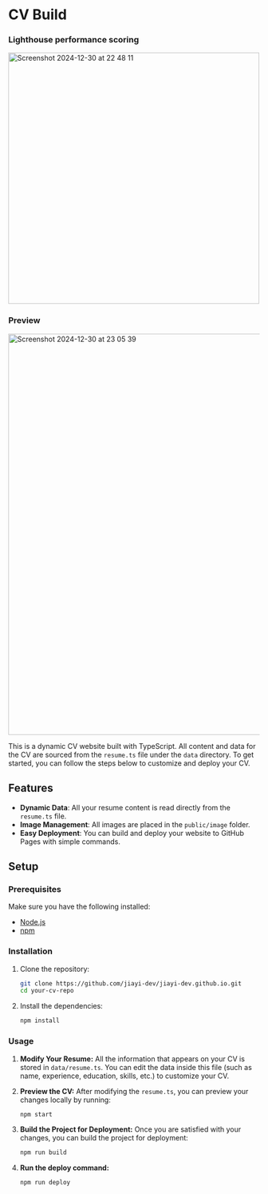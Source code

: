 # CV Build
### Lighthouse performance scoring
<img width="503" alt="Screenshot 2024-12-30 at 22 48 11" src="https://github.com/user-attachments/assets/5a48c84a-3cc0-49da-967d-46bce7de3708" />

### Preview
<img width="803" alt="Screenshot 2024-12-30 at 23 05 39" src="https://github.com/user-attachments/assets/141087b4-9b34-45bb-b398-f36478c70373" />

This is a dynamic CV website built with TypeScript. All content and data for the CV are sourced from the `resume.ts` file under the `data` directory. To get started, you can follow the steps below to customize and deploy your CV.

## Features

- **Dynamic Data**: All your resume content is read directly from the `resume.ts` file.
- **Image Management**: All images are placed in the `public/image` folder.
- **Easy Deployment**: You can build and deploy your website to GitHub Pages with simple commands.

## Setup

### Prerequisites
Make sure you have the following installed:
- [Node.js](https://nodejs.org/) 
- [npm](https://www.npmjs.com/) 

### Installation

1. Clone the repository:
   ```bash
   git clone https://github.com/jiayi-dev/jiayi-dev.github.io.git
   cd your-cv-repo

2. Install the dependencies:
   ```bash
   npm install

### Usage

1. **Modify Your Resume:**
   All the information that appears on your CV is stored in `data/resume.ts`. You can edit the data inside this file (such as name, experience, education, skills, etc.) to customize your CV.

2. **Preview the CV:**
   After modifying the `resume.ts`, you can preview your changes locally by running:

   ```bash
   npm start

3. **Build the Project for Deployment:**
Once you are satisfied with your changes, you can build the project for deployment:
   ```bash
   npm run build

4. **Run the deploy command:**
   ```bash
   npm run deploy


